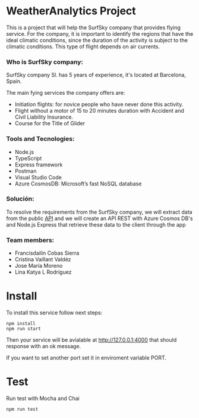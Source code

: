 # WeatherAnalytics Project

This is a project that will help the SurfSky company that provides flying service. For the company, it is important to identify the regions that have the ideal climatic conditions, since the duration of the activity is subject to the climatic conditions. This type of flight depends on air currents.

### Who is SurfSky company:

SurfSky company Sl. has 5 years of experience, it's located at Barcelona, Spain.

The main fying services the company offers are:

- Initiation flights: for novice people who have never done this activity.
- Flight without a motor of 15 to 20 minutes duration with Accident and Civil Liability Insurance.
- Course for the Title of Glider

### Tools and Tecnologies:
- Node.js 
- TypeScript
- Express framework
- Postman
- Visual Studio Code
- Azure CosmosDB: Microsoft’s fast NoSQL database

### Solución:
To resolve the requirements from the SurfSky company, we will extract data from the public [API](https://openweathermap.org/api) and we will create an API REST with Azure Cosmos DB's and Node.js Express that retrieve these data to the client through the app 

### Team members:
- Francisdailin Cobas Sierra
- Cristina Vaillant Valdéz
- Jose María Moreno
- Lina Katya L Rodríguez

# Install

To install this service follow next steps:
```
npm install
npm run start
```
Then your service will be avialable at http://127.0.0.1:4000 that should response with an ok message.

If you want to set another port set it in enviroment variable PORT.

# Test
Run test with Mocha and Chai
```
npm run test
```
